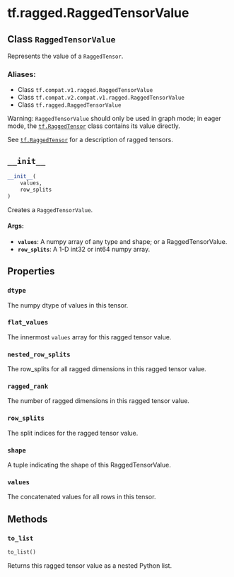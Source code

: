 <div itemscope itemtype="http://developers.google.com/ReferenceObject">
<meta itemprop="name" content="tf.ragged.RaggedTensorValue" />
<meta itemprop="path" content="Stable" />
<meta itemprop="property" content="dtype"/>
<meta itemprop="property" content="flat_values"/>
<meta itemprop="property" content="nested_row_splits"/>
<meta itemprop="property" content="ragged_rank"/>
<meta itemprop="property" content="row_splits"/>
<meta itemprop="property" content="shape"/>
<meta itemprop="property" content="values"/>
<meta itemprop="property" content="__init__"/>
<meta itemprop="property" content="to_list"/>
</div>

# tf.ragged.RaggedTensorValue

## Class `RaggedTensorValue`

Represents the value of a `RaggedTensor`.



### Aliases:

* Class `tf.compat.v1.ragged.RaggedTensorValue`
* Class `tf.compat.v2.compat.v1.ragged.RaggedTensorValue`
* Class `tf.ragged.RaggedTensorValue`

<!-- Placeholder for "Used in" -->

Warning: `RaggedTensorValue` should only be used in graph mode; in
eager mode, the <a href="../../tf/RaggedTensor.md"><code>tf.RaggedTensor</code></a> class contains its value directly.

See <a href="../../tf/RaggedTensor.md"><code>tf.RaggedTensor</code></a> for a description of ragged tensors.

<h2 id="__init__"><code>__init__</code></h2>

``` python
__init__(
    values,
    row_splits
)
```

Creates a `RaggedTensorValue`.


#### Args:


* <b>`values`</b>: A numpy array of any type and shape; or a RaggedTensorValue.
* <b>`row_splits`</b>: A 1-D int32 or int64 numpy array.



## Properties

<h3 id="dtype"><code>dtype</code></h3>

The numpy dtype of values in this tensor.


<h3 id="flat_values"><code>flat_values</code></h3>

The innermost `values` array for this ragged tensor value.


<h3 id="nested_row_splits"><code>nested_row_splits</code></h3>

The row_splits for all ragged dimensions in this ragged tensor value.


<h3 id="ragged_rank"><code>ragged_rank</code></h3>

The number of ragged dimensions in this ragged tensor value.


<h3 id="row_splits"><code>row_splits</code></h3>

The split indices for the ragged tensor value.


<h3 id="shape"><code>shape</code></h3>

A tuple indicating the shape of this RaggedTensorValue.


<h3 id="values"><code>values</code></h3>

The concatenated values for all rows in this tensor.




## Methods

<h3 id="to_list"><code>to_list</code></h3>

``` python
to_list()
```

Returns this ragged tensor value as a nested Python list.




